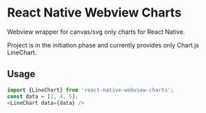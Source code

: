 # React Native Webview Charts

Webview wrapper for canvas/svg only charts for React Native.

Project is in the initiation phase and currently provides only Chart.js LineChart.

## Usage

```javascript
import {LineChart} from 'react-native-webview-charts';
const data = [1, 4, 5];
<LineChart data={data} />
```
